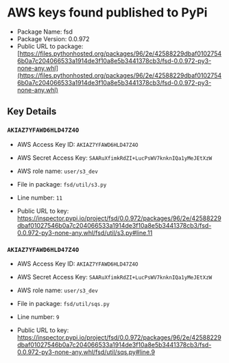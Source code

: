 # AWS keys found published to PyPi

* Package Name: fsd
* Package Version: 0.0.972
* Public URL to package: [https://files.pythonhosted.org/packages/96/2e/42588229dbaf01027546b0a7c204066533a1914de3f10a8e5b3441378cb3/fsd-0.0.972-py3-none-any.whl](https://files.pythonhosted.org/packages/96/2e/42588229dbaf01027546b0a7c204066533a1914de3f10a8e5b3441378cb3/fsd-0.0.972-py3-none-any.whl)

## Key Details

### `AKIAZ7YFAWD6HLD47Z4O`

* AWS Access Key ID: `AKIAZ7YFAWD6HLD47Z4O`
* AWS Secret Access Key: `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` 
* AWS role name: `user/s3_dev`
* File in package: `fsd/util/s3.py`
* Line number: `11`

* Public URL to key: https://inspector.pypi.io/project/fsd/0.0.972/packages/96/2e/42588229dbaf01027546b0a7c204066533a1914de3f10a8e5b3441378cb3/fsd-0.0.972-py3-none-any.whl/fsd/util/s3.py#line.11



### `AKIAZ7YFAWD6HLD47Z4O`

* AWS Access Key ID: `AKIAZ7YFAWD6HLD47Z4O`
* AWS Secret Access Key: `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` 
* AWS role name: `user/s3_dev`
* File in package: `fsd/util/sqs.py`
* Line number: `9`

* Public URL to key: https://inspector.pypi.io/project/fsd/0.0.972/packages/96/2e/42588229dbaf01027546b0a7c204066533a1914de3f10a8e5b3441378cb3/fsd-0.0.972-py3-none-any.whl/fsd/util/sqs.py#line.9


